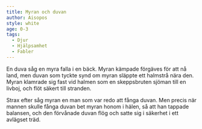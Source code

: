 ```yaml
---
title: Myran och duvan
author: Aisopos
style: white
age: 0-3
tags:
  - Djur
  - Hjälpsamhet
  - Fabler
---
```


En duva såg en myra falla i en bäck. Myran kämpade förgäves för att nå land, men duvan som tyckte synd om myran släppte ett halmstrå nära den. Myran klamrade sig fast vid halmen som en skeppsbruten sjöman till en livboj, och flöt säkert till stranden.

Strax efter såg myran en man som var redo att fånga duvan. Men precis när mannen skulle fånga duvan bet myran honom i hälen, så att han tappade balansen, och den förvånade duvan flög och satte sig i säkerhet i ett avlägset träd.
